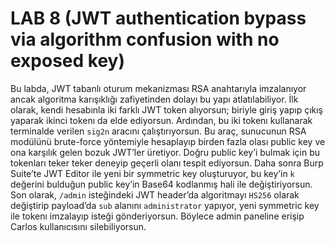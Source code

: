 # LAB 8 (JWT authentication bypass via algorithm confusion with no exposed key)

Bu labda, JWT tabanlı oturum mekanizması RSA anahtarıyla imzalanıyor ancak algoritma karışıklığı zafiyetinden dolayı bu yapı atlatılabiliyor. İlk olarak, kendi hesabınla iki farklı JWT token alıyorsun; biriyle giriş yapıp çıkış yaparak ikinci tokenı da elde ediyorsun. Ardından, bu iki tokenı kullanarak terminalde verilen `sig2n` aracını çalıştırıyorsun. Bu araç, sunucunun RSA modülünü brute-force yöntemiyle hesaplayıp birden fazla olası public key ve ona karşılık gelen bozuk JWT’ler üretiyor. Doğru public key’i bulmak için bu tokenları teker teker deneyip geçerli olanı tespit ediyorsun. Daha sonra Burp Suite’te JWT Editor ile yeni bir symmetric key oluşturuyor, bu key’in `k` değerini bulduğun public key’in Base64 kodlanmış hali ile değiştiriyorsun. Son olarak, `/admin` isteğindeki JWT header’da algoritmayı `HS256` olarak değiştirip payload’da `sub` alanını `administrator` yapıyor, yeni symmetric key ile tokenı imzalayıp isteği gönderiyorsun. Böylece admin paneline erişip Carlos kullanıcısını silebiliyorsun.
